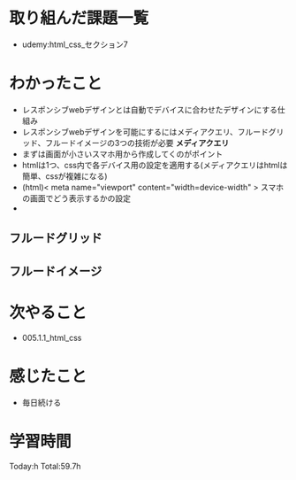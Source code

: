 # 取り組んだ課題一覧
- udemy:html_css_セクション7
# わかったこと
- レスポンシブwebデザインとは自動でデバイスに合わせたデザインにする仕組み
- レスポンシブwebデザインを可能にするにはメディアクエリ、フルードグリッド、フルードイメージの3つの技術が必要
**メディアクエリ**
- まずは画面が小さいスマホ用から作成してくのがポイント
- htmlは1つ、css内で各デバイス用の設定を適用する(メディアクエリはhtmlは簡単、cssが複雑になる)
- (html)< meta name="viewport" content="width=device-width" > スマホの画面でどう表示するかの設定
- 
**フルードグリッド**
- 
**フルードイメージ**
- 
# 次やること
- 005.1.1_html_css
# 感じたこと
- 毎日続ける
# 学習時間
Today:h
Total:59.7h
